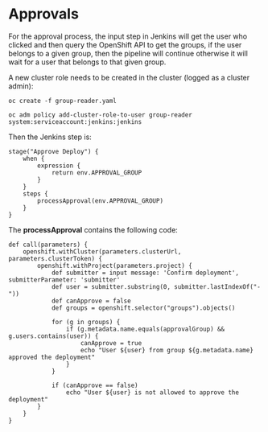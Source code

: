 # Approvals

For the approval process, the input step in Jenkins will get the user who clicked and then query the OpenShift API to get the groups, if the user belongs to a given group, then the pipeline will continue otherwise it will wait for a user that belongs to that given group.

A new cluster role needs to be created in the cluster (logged as a cluster admin):

    oc create -f group-reader.yaml

    oc adm policy add-cluster-role-to-user group-reader system:serviceaccount:jenkins:jenkins 

Then the Jenkins step is:

    stage("Approve Deploy") {
        when {
            expression {
                return env.APPROVAL_GROUP
            }
        }
        steps {
            processApproval(env.APPROVAL_GROUP)
        }
    }

The **processApproval** contains the following code:

    def call(parameters) {
        openshift.withCluster(parameters.clusterUrl, parameters.clusterToken) {
            openshift.withProject(parameters.project) {
                def submitter = input message: 'Confirm deployment', submitterParameter: 'submitter'
                def user = submitter.substring(0, submitter.lastIndexOf("-"))
                def canApprove = false
                def groups = openshift.selector("groups").objects()
                
                for (g in groups) {
                    if (g.metadata.name.equals(approvalGroup) && g.users.contains(user)) {
                        canApprove = true
                        echo "User ${user} from group ${g.metadata.name} approved the deployment"
                    } 
                }

                if (canApprove == false)
                    echo "User ${user} is not allowed to approve the deployment"
            }  
        }
    }